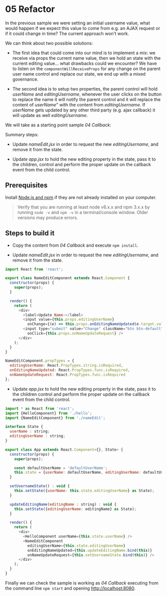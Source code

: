# 05 Refactor

In the previous sample we were setting an initial username value, what would
happen if we expect this value to come from e.g. an AJAX request or if it could
change in time? The current approach won't work.

We can think about two possible solutions:

- The first idea that could come into our mind is to implement a mix: we receive via props the current name value, then we hold an state with the current editing
value... what drawbacks could we encounter? We have to listen on the `componentWillReceiveProps` for any change on the parent user name control and replace our state, we end up with a mixed governance.

- The second idea is to setup two properties, the parent control will hold _userName_ and _editingUsername_, whenever the user clicks on the button to
replace the name it will notify the parent control and it will replace the
content of _userName_" with the content from _editingUsername_. If _userName_ gets updated by any other third party (e.g. ajax callback) it will update as well
_editingUsername_.

We will take as a starting point sample _04 Callback_:

Summary steps:

- Update _nameEdit.jsx_ in order to request the new _editingUsername_, and remove it from the state.

- Update _app.jsx_ to hold the new editing property in the state, pass it to the
children, control and perform the proper update on the callback event from the
child control.

## Prerequisites

Install [Node.js and npm](https://nodejs.org/en/) if they are not already installed on your computer.

> Verify that you are running at least node v6.x.x and npm 3.x.x by running `node -v` and `npm -v` in a terminal/console window. Older versions may produce errors.

## Steps to build it

- Copy the content from _04 Callback_ and execute `npm install`.

- Update _nameEdit.jsx_ in order to request the new _editingUsername_, and remove it
from the state.

```javascript
import React from 'react';

export class NameEditComponent extends React.Component {
  constructor(props) {
    super(props);
  }

  render() {
    return (
      <div>
        <label>Update Name:</label>
        <input value={this.props.editingUserName}
          onChange={(e) => this.props.onEditingNameUpdated(e.target.value)} />
        <input type="submit" value="Change" className="btn btn-default"
          onClick={this.props.onNameUpdateRequest} />
      </div>
    );
  }
}

NameEditComponent.propTypes = {
  editingUserName: React.PropTypes.string.isRequired,
  onEditingNameUpdated: React.PropTypes.func.isRequired,
  onNameUpdateRequest: React.PropTypes.func.isRequired
};
```

- Update _app.jsx_ to hold the new editing property in the state, pass it to the
children control and perform the proper update on the callback event from the
child control.


```javascript
import * as React from 'react';
import {HelloComponent} from './hello';
import {NameEditComponent} from './nameEdit';

interface State {
  userName : string;
  editingUserName : string;
}

export class App extends React.Component<{}, State> {
  constructor(props) {
    super(props);

    const defaultUserName = 'defaultUserName';
    this.state = {userName: defaultUserName, editingUserName: defaultUserName};
  }

  setUsernameState() : void {
    this.setState({userName: this.state.editingUserName} as State);
  }

  updateEditingName(editingName : string) : void {
    this.setState({editingUserName: editingName} as State);
  }

  render() {
    return (
      <div>
        <HelloComponent userName={this.state.userName} />
        <NameEditComponent
          editingUserName={this.state.editingUserName}
          onEditingNameUpdated={this.updateEditingName.bind(this)}
          onNameUpdateRequest={this.setUsernameState.bind(this)} />
      </div>
    );
  }
}
```

Finally we can check the sample is working as _04 Callback_ executing from the command line 
`npm start` and opening [http://localhost:8080](http://localhost:8080).